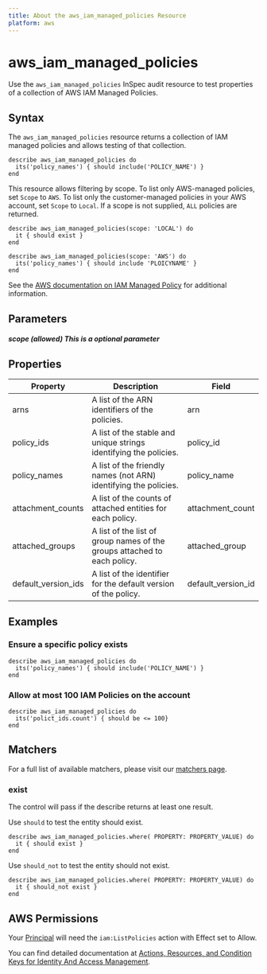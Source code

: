 ```yaml
---
title: About the aws_iam_managed_policies Resource
platform: aws
---
```


# aws\_iam\_managed\_policies

Use the `aws_iam_managed_policies` InSpec audit resource to test properties of a collection of AWS IAM Managed Policies.

## Syntax

The `aws_iam_managed_policies` resource returns a collection of IAM managed policies and allows testing of that collection.

    describe aws_iam_managed_policies do
      its('policy_names') { should include('POLICY_NAME') }
    end

This resource allows filtering by scope.
To list only AWS-managed policies, set `Scope` to `AWS`. To list only the customer-managed policies in your AWS account, set `Scope` to `Local`. If a scope is not supplied, `ALL` policies are returned.

    describe aws_iam_managed_policies(scope: 'LOCAL') do
      it { should exist }
    end

    describe aws_iam_managed_policies(scope: 'AWS') do
      its('policy_names') { should include 'PLOICYNAME' }
    end


See the [AWS documentation on IAM Managed Policy](https://docs.aws.amazon.com/AWSCloudFormation/latest/UserGuide/aws-resource-iam-managedpolicy.html) for additional information.

## Parameters

##### scope _(allowed)_   This is a optional parameter

## Properties

| Property              | Description | Field |
| ---                  | --- | --- |
|arns                  | A list of the ARN identifiers of the policies. | arn |
|policy\_ids           | A list of the stable and unique strings identifying the policies. | policy_id |
|policy\_names         | A list of the friendly names (not ARN) identifying the policies.| policy_name |
|attachment\_counts    | A list of the counts of attached entities for each policy. | attachment_count |
|attached_groups      | A list of the list of group names of the groups attached to each policy. | attached_group |
|default\_version\_ids | A list of the identifier for the default version of the policy. | default\_version\_id |

## Examples

### Ensure a specific policy exists

    describe aws_iam_managed_policies do
      its('policy_names') { should include('POLICY_NAME') }
    end

### Allow at most 100 IAM Policies on the account

    describe aws_iam_managed_policies do
      its('polict_ids.count') { should be <= 100}
    end

## Matchers

For a full list of available matchers, please visit our [matchers page](https://www.inspec.io/docs/reference/matchers/).

### exist

The control will pass if the describe returns at least one result.

Use `should` to test the entity should exist.

    describe aws_iam_managed_policies.where( PROPERTY: PROPERTY_VALUE) do
      it { should exist }
    end

Use `should_not` to test the entity should not exist.

    describe aws_iam_managed_policies.where( PROPERTY: PROPERTY_VALUE) do
      it { should_not exist }
    end

## AWS Permissions

Your [Principal](https://docs.aws.amazon.com/IAM/latest/UserGuide/intro-structure.html#intro-structure-principal) will need the `iam:ListPolicies` action with Effect set to Allow.

You can find detailed documentation at [Actions, Resources, and Condition Keys for Identity And Access Management](https://docs.aws.amazon.com/IAM/latest/UserGuide/list_identityandaccessmanagement.html).
